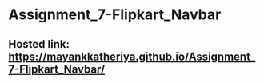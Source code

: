 # Assignment_7-Flipkart_Navbar
## Hosted link: https://mayankkatheriya.github.io/Assignment_7-Flipkart_Navbar/
